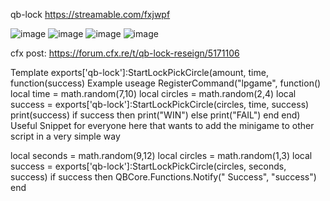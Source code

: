 qb-lock
https://streamable.com/fxjwpf

![image](https://github.com/yungmexx/qb-lock-rework/assets/113365369/d0c79171-b30a-4734-ad85-6dab88b26eab)
![image](https://github.com/yungmexx/qb-lock-rework/assets/113365369/54f3a652-5e33-4484-b0e3-33a02fb609b7)
![image](https://github.com/yungmexx/qb-lock-rework/assets/113365369/2e466f86-d618-4c29-a628-3b5b881022d4)
![image](https://github.com/yungmexx/qb-lock-rework/assets/113365369/5c3c5b32-fd97-4645-b65d-6d3444dd9a63)


cfx post: https://forum.cfx.re/t/qb-lock-reseign/5171106

Template
exports['qb-lock']:StartLockPickCircle(amount, time, function(success)
Example useage
RegisterCommand("lpgame", function()
	local time = math.random(7,10)
	local circles = math.random(2,4)
	local success = exports['qb-lock']:StartLockPickCircle(circles, time, success)
	print(success)
	if success then
		print("WIN")
	else
		print("FAIL")
	end
end)
Useful Snippet
for everyone here that wants to add the minigame to other script in a very simple way

local seconds = math.random(9,12)
local circles = math.random(1,3)
local success = exports['qb-lock']:StartLockPickCircle(circles, seconds, success)
if success then
QBCore.Functions.Notify(" Success", "success")
end

